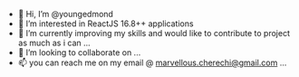 - 👋 Hi, I’m @youngedmond
- 👀 I’m interested in ReactJS 16.8++ applications 
- 🌱 I’m currently improving my skills and would like to contribute to project as much as i can ...
- 💞️ I’m looking to collaborate on ...
- 📫 you can reach me on my email @ marvellous.cherechi@gmail.com ...

<!---
youngedmond/youngedmond is a ✨ special ✨ repository because its `README.md` (this file) appears on your GitHub profile.
You can click the Preview link to take a look at your changes.
--->
